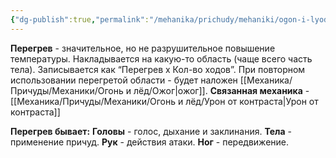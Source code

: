 ```yaml
---
{"dg-publish":true,"permalink":"/mehanika/prichudy/mehaniki/ogon-i-lyod/peregrev/"}
---
```


**Перегрев** - значительное, но не разрушительное повышение температуры. Накладывается на какую-то область (чаще всего часть тела). Записывается как “Перегрев х Кол-во ходов”. При повторном использовании перегретой области - будет наложен [[Механика/Причуды/Механики/Огонь и лёд/Ожог\|ожог]]. 
**Связанная механика** - [[Механика/Причуды/Механики/Огонь и лёд/Урон от контраста\|Урон от контраста]]

**Перегрев бывает:**
**Головы** - голос, дыхание и заклинания.
**Тела** - применение причуд.
**Рук** - действия атаки.
**Ног** - передвижение.
